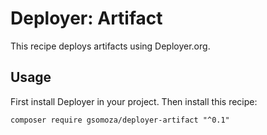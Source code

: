 # Deployer: Artifact
This recipe deploys artifacts using Deployer.org.

## Usage
First install Deployer in your project. Then install this recipe:
```shell
composer require gsomoza/deployer-artifact "^0.1"
```

